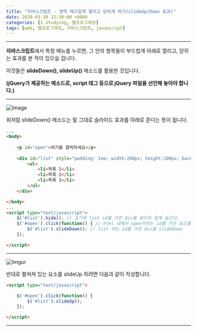 ```yaml
---
title: "자바스크립트 - 영역 매끄럽게 열리고 닫히게 하기(slideUp/Down 효과)"
date: 2020-03-30 12:30:00 +0800
categories: [1.Studying, 웹프로그래밍]
tags: [web, 웹프로그래밍, 자바스크립트, javascript]
---
```




------

**자바스크립트**에서 특정 메뉴를 누르면, 그 안의 항목들이 부드럽게 아래로 열리고, 닫히는 효과를 본 적이 있으실 겁니다.

이것들은 **slideDown(), slideUp()** 메소드를 활용한 것입니다.

**(jQuery가 제공하는 메소드로, script 태그 등으로 jQuery 파일을 선언해 놓아야 합니다.)**

------

![Image](https://i.imgur.com/zXiPSAt.gif)

위처럼 slideDown() 메소드는 말 그대로 슬라이드 효과를 아래로 준다는 뜻이 됩니다.

```html
...
<body>
  
    <p id="open">여기를 클릭하세요</p>
   
    <div id="list" style="padding: 1em; width:200px; height:100px; background-color: lightskyblue;">
        <ul>
            <li>목록 1</li>
            <li>목록 2</li>
            <li>목록 3</li>
        </ul>
    </div>

</body>
...
<script type="text/javascript">
	$('#list').hide(); // 초기에 list id를 가진 div를 보이지 않게 숨긴다.
    $('#open').click(function() { // html 내에서 open이라는 id를 가진 요소를 클릭할 시 발생하는 이벤트 함수
        $('#list').slideDown(); // list 라는 id를 가진 div를 slideDown
    });

</script>
```

------

![Imgur](https://i.imgur.com/2maLk6q.gif)



반대로 펼쳐져 있는 요소를 slideUp 하려면 다음과 같이 작성합니다.

```html
<script type="text/javascript">

    $('#open').click(function() {
        $('#list').slideUp();
    });

</script>
```

------

